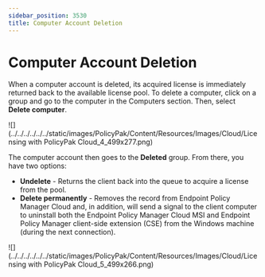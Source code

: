```yaml
---
sidebar_position: 3530
title: Computer Account Deletion
---
```


# Computer Account Deletion

When a computer account is deleted, its acquired license is immediately returned back to the available license pool. To delete a computer, click on a group and go to the computer in the Computers section. Then, select **Delete computer**.

![](../../../../../../static/images/PolicyPak/Content/Resources/Images/Cloud/Licensing with PolicyPak Cloud_4_499x277.png)

The computer account then goes to the **Deleted** group. From there, you have two options:

* **Undelete** - Returns the client back into the queue to acquire a license from the pool.
* **Delete permanently** - Removes the record from Endpoint Policy Manager Cloud and, in addition, will send a signal to the client computer to uninstall both the Endpoint Policy Manager Cloud MSI and Endpoint Policy Manager client-side extension (CSE) from the Windows machine (during the next connection).

![](../../../../../../static/images/PolicyPak/Content/Resources/Images/Cloud/Licensing with PolicyPak Cloud_5_499x266.png)
